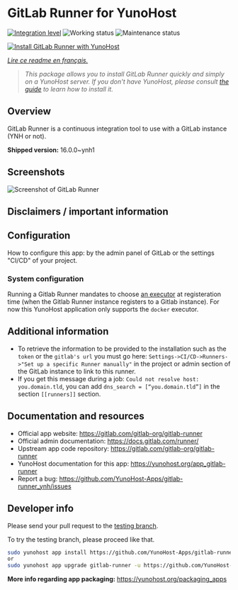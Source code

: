 <!--
N.B.: This README was automatically generated by https://github.com/YunoHost/apps/tree/master/tools/README-generator
It shall NOT be edited by hand.
-->

# GitLab Runner for YunoHost

[![Integration level](https://dash.yunohost.org/integration/gitlab-runner.svg)](https://dash.yunohost.org/appci/app/gitlab-runner) ![Working status](https://ci-apps.yunohost.org/ci/badges/gitlab-runner.status.svg) ![Maintenance status](https://ci-apps.yunohost.org/ci/badges/gitlab-runner.maintain.svg)

[![Install GitLab Runner with YunoHost](https://install-app.yunohost.org/install-with-yunohost.svg)](https://install-app.yunohost.org/?app=gitlab-runner)

*[Lire ce readme en français.](./README_fr.md)*

> *This package allows you to install GitLab Runner quickly and simply on a YunoHost server.
If you don't have YunoHost, please consult [the guide](https://yunohost.org/#/install) to learn how to install it.*

## Overview

GitLab Runner is a continuous integration tool to use with a GitLab instance (YNH or not).


**Shipped version:** 16.0.0~ynh1

## Screenshots

![Screenshot of GitLab Runner](./doc/screenshots/ci-cd-test-deploy-illustration_2x.png)

## Disclaimers / important information

## Configuration

How to configure this app: by the admin panel of GitLab or the settings "CI/CD" of your project.

### System configuration

Running a Gitlab Runner mandates to choose [an executor](https://docs.gitlab.com/runner/executors/) at registeration time (when the Gitlab Runner instance registers to a Gitlab instance). For now this YunoHost application only supports the `docker` executor.

## Additional information

* To retrieve the information to be provided to the installation such as the `token` or the `gitlab's url` you must go here: `Settings->CI/CD->Runners->"Set up a specific Runner manually"` in the project or admin section of the GitLab instance to link to this runner.
* If you get this message during a job: `Could not resolve host: you.domain.tld`, you can add `dns_search = [“you.domain.tld”]` in the section `[[runners]]` section.

## Documentation and resources

* Official app website: <https://gitlab.com/gitlab-org/gitlab-runner>
* Official admin documentation: <https://docs.gitlab.com/runner/>
* Upstream app code repository: <https://gitlab.com/gitlab-org/gitlab-runner>
* YunoHost documentation for this app: <https://yunohost.org/app_gitlab-runner>
* Report a bug: <https://github.com/YunoHost-Apps/gitlab-runner_ynh/issues>

## Developer info

Please send your pull request to the [testing branch](https://github.com/YunoHost-Apps/gitlab-runner_ynh/tree/testing).

To try the testing branch, please proceed like that.

``` bash
sudo yunohost app install https://github.com/YunoHost-Apps/gitlab-runner_ynh/tree/testing --debug
or
sudo yunohost app upgrade gitlab-runner -u https://github.com/YunoHost-Apps/gitlab-runner_ynh/tree/testing --debug
```

**More info regarding app packaging:** <https://yunohost.org/packaging_apps>
